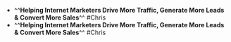 - ^^**Helping Internet Marketers Drive More Traffic, Generate More Leads & Convert More Sales**^^ #Chris
- ^^**Helping Internet Marketers Drive More Traffic, Generate More Leads & Convert More Sales**^^ #Chris
